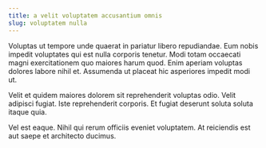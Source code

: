 ```yaml
---
title: a velit voluptatem accusantium omnis
slug: voluptatem nulla
---
```


Voluptas ut tempore unde quaerat in pariatur libero repudiandae. Eum nobis impedit voluptates qui est nulla corporis tenetur. Modi totam occaecati magni exercitationem quo maiores harum quod. Enim aperiam voluptas dolores labore nihil et. Assumenda ut placeat hic asperiores impedit modi ut.

Velit et quidem maiores dolorem sit reprehenderit voluptas odio. Velit adipisci fugiat. Iste reprehenderit corporis. Et fugiat deserunt soluta soluta itaque quia.

Vel est eaque. Nihil qui rerum officiis eveniet voluptatem. At reiciendis est aut saepe et architecto ducimus.
